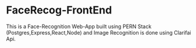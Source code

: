 # FaceRecog-FrontEnd
This is a Face-Recognition Web-App built using PERN Stack (Postgres,Express,React,Node) and Image Recognition is done using Clarifai Api.
